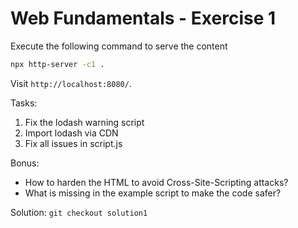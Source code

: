 # Web Fundamentals - Exercise 1

Execute the following command to serve the content

```bash
npx http-server -c1 .
```

Visit `http://localhost:8080/`.

Tasks:

1. Fix the lodash warning script
2. Import lodash via CDN
3. Fix all issues in script.js

Bonus:

- How to harden the HTML to avoid Cross-Site-Scripting attacks?
- What is missing in the example script to make the code safer?

Solution: `git checkout solution1`
